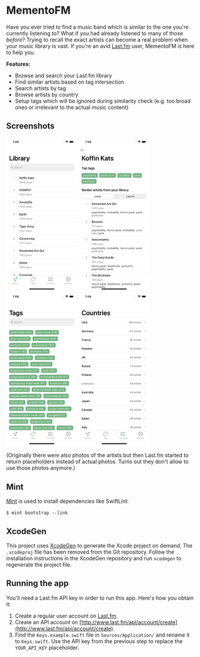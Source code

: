 # MementoFM
 
Have you ever tried to find a music band which is similar to the one you're currently listening to? What if you had already listened to many of those _before_? Trying to recall the exact artists can become a real problem when your music library is vast. If you're an avid [Last.fm](https://www.last.fm/) user, MementoFM is here to help you.

**Features:**

* Browse and search your Last.fm library
* Find similar artists based on tag intersection
* Search artists by tag
* Browse artists by country
* Setup tags which will be ignored during similarity check (e.g. too broad ones or irrelevant to the actual music content) 

## Screenshots
<img src="Screenshots/screen_1.png" width="190"> <img src="Screenshots/screen_2.png" width="190"> <img src="Screenshots/screen_3.png" width="190"> <img src="Screenshots/screen_4.png" width="190">

(Originally there were also photos of the artists but then Last.fm started to return placeholders instead of actual photos. Turns out they don't allow to use those photos anymore.)

## Mint

[Mint](https://github.com/yonaskolb/Mint) is used to install dependencies like SwiftLint:
```
$ mint bootstrap --link
```

## XcodeGen

This project uses [XcodeGen](https://github.com/yonaskolb/XcodeGen/) to generate the Xcode project on demand. The `.xcodeproj` file has been removed from the Git repository. Follow the installation instructions in the XcodeGen repository and run `xcodegen` to regenerate the project file.

## Running the app
You'll need a Last.fm API key in order to run this app. Here's how you obtain it:

1. Create a regular user account on [Last.fm](https://www.last.fm/).
2. Create an API account on [http://www.last.fm/api/account/create](http://www.last.fm/api/account/create). 
3. Find the `Keys.example.swift` file in `Sources/Application/` and rename it to `Keys.swift`. Use the API key from the previous step to replace the `YOUR_API_KEY` placeholder.
